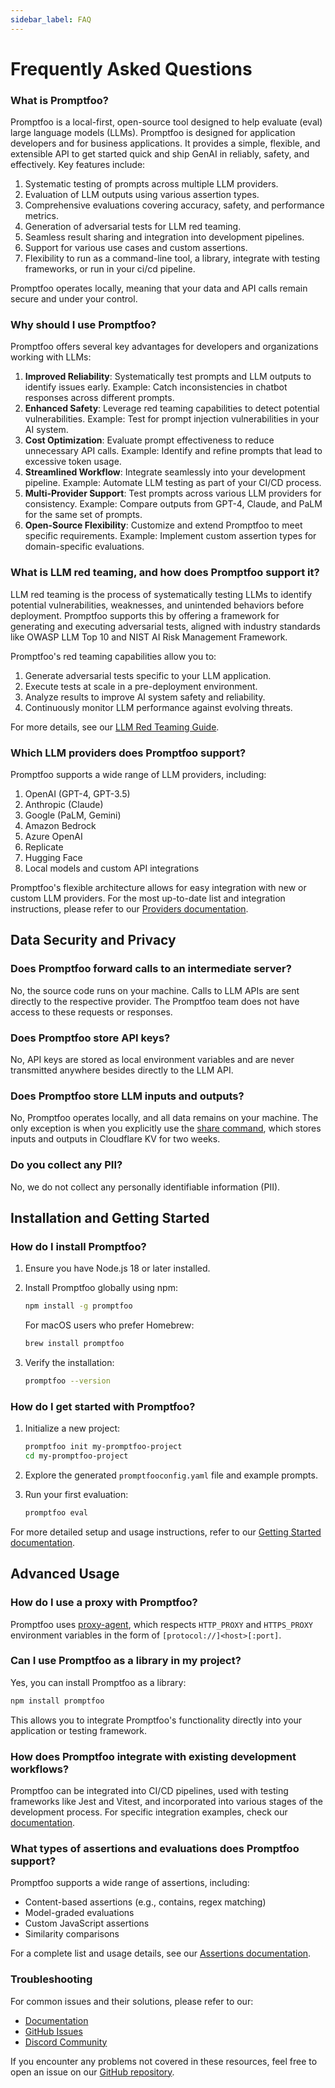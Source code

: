 ```yaml
---
sidebar_label: FAQ
---
```


# Frequently Asked Questions

### What is Promptfoo?

Promptfoo is a local-first, open-source tool designed to help evaluate (eval) large language models (LLMs). Promptfoo is designed for application developers and for business applications. It provides a simple, flexible, and extensible API to get started quick and ship GenAI in reliably, safety, and effectively. Key features include:

1. Systematic testing of prompts across multiple LLM providers.
2. Evaluation of LLM outputs using various assertion types.
3. Comprehensive evaluations covering accuracy, safety, and performance metrics.
4. Generation of adversarial tests for LLM red teaming.
5. Seamless result sharing and integration into development pipelines.
6. Support for various use cases and custom assertions.
7. Flexibility to run as a command-line tool, a library, integrate with testing frameworks, or run in your ci/cd pipeline.

Promptfoo operates locally, meaning that your data and API calls remain secure and under your control.

### Why should I use Promptfoo?

Promptfoo offers several key advantages for developers and organizations working with LLMs:

1. **Improved Reliability**: Systematically test prompts and LLM outputs to identify issues early. Example: Catch inconsistencies in chatbot responses across different prompts.
2. **Enhanced Safety**: Leverage red teaming capabilities to detect potential vulnerabilities. Example: Test for prompt injection vulnerabilities in your AI system.
3. **Cost Optimization**: Evaluate prompt effectiveness to reduce unnecessary API calls. Example: Identify and refine prompts that lead to excessive token usage.
4. **Streamlined Workflow**: Integrate seamlessly into your development pipeline. Example: Automate LLM testing as part of your CI/CD process.
5. **Multi-Provider Support**: Test prompts across various LLM providers for consistency. Example: Compare outputs from GPT-4, Claude, and PaLM for the same set of prompts.
6. **Open-Source Flexibility**: Customize and extend Promptfoo to meet specific requirements. Example: Implement custom assertion types for domain-specific evaluations.

### What is LLM red teaming, and how does Promptfoo support it?

LLM red teaming is the process of systematically testing LLMs to identify potential vulnerabilities, weaknesses, and unintended behaviors before deployment. Promptfoo supports this by offering a framework for generating and executing adversarial tests, aligned with industry standards like OWASP LLM Top 10 and NIST AI Risk Management Framework.

Promptfoo's red teaming capabilities allow you to:

1. Generate adversarial tests specific to your LLM application.
2. Execute tests at scale in a pre-deployment environment.
3. Analyze results to improve AI system safety and reliability.
4. Continuously monitor LLM performance against evolving threats.

For more details, see our [LLM Red Teaming Guide](/docs/guides/llm-redteaming).

### Which LLM providers does Promptfoo support?

Promptfoo supports a wide range of LLM providers, including:

1. OpenAI (GPT-4, GPT-3.5)
2. Anthropic (Claude)
3. Google (PaLM, Gemini)
4. Amazon Bedrock
5. Azure OpenAI
6. Replicate
7. Hugging Face
8. Local models and custom API integrations

Promptfoo's flexible architecture allows for easy integration with new or custom LLM providers. For the most up-to-date list and integration instructions, please refer to our [Providers documentation](/docs/providers/).

## Data Security and Privacy

### Does Promptfoo forward calls to an intermediate server?

No, the source code runs on your machine. Calls to LLM APIs are sent directly to the respective provider. The Promptfoo team does not have access to these requests or responses.

### Does Promptfoo store API keys?

No, API keys are stored as local environment variables and are never transmitted anywhere besides directly to the LLM API.

### Does Promptfoo store LLM inputs and outputs?

No, Promptfoo operates locally, and all data remains on your machine. The only exception is when you explicitly use the [share command](/docs/usage/sharing), which stores inputs and outputs in Cloudflare KV for two weeks.

### Do you collect any PII?

No, we do not collect any personally identifiable information (PII).

## Installation and Getting Started

### How do I install Promptfoo?

1. Ensure you have Node.js 18 or later installed.

2. Install Promptfoo globally using npm:

   ```sh
   npm install -g promptfoo
   ```

   For macOS users who prefer Homebrew:

   ```sh
   brew install promptfoo
   ```

3. Verify the installation:

   ```sh
   promptfoo --version
   ```

### How do I get started with Promptfoo?

1. Initialize a new project:

   ```sh
   promptfoo init my-promptfoo-project
   cd my-promptfoo-project
   ```

2. Explore the generated `promptfooconfig.yaml` file and example prompts.

3. Run your first evaluation:

   ```sh
   promptfoo eval
   ```

For more detailed setup and usage instructions, refer to our [Getting Started documentation](/docs/getting-started).

## Advanced Usage

### How do I use a proxy with Promptfoo?

Promptfoo uses [proxy-agent](https://www.npmjs.com/package/proxy-agent), which respects `HTTP_PROXY` and `HTTPS_PROXY` environment variables in the form of `[protocol://]<host>[:port]`.

### Can I use Promptfoo as a library in my project?

Yes, you can install Promptfoo as a library:

```sh
npm install promptfoo
```

This allows you to integrate Promptfoo's functionality directly into your application or testing framework.

### How does Promptfoo integrate with existing development workflows?

Promptfoo can be integrated into CI/CD pipelines, used with testing frameworks like Jest and Vitest, and incorporated into various stages of the development process. For specific integration examples, check our [documentation](/docs/integrations).

### What types of assertions and evaluations does Promptfoo support?

Promptfoo supports a wide range of assertions, including:

- Content-based assertions (e.g., contains, regex matching)
- Model-graded evaluations
- Custom JavaScript assertions
- Similarity comparisons

For a complete list and usage details, see our [Assertions documentation](/docs/configuration/expected-outputs).

### Troubleshooting

For common issues and their solutions, please refer to our:

- [Documentation](https://www.promptfoo.dev/docs/intro/)
- [GitHub Issues](https://github.com/promptfoo/promptfoo/issues)
- [Discord Community](https://discord.gg/gHPS9jjfbs)

If you encounter any problems not covered in these resources, feel free to open an issue on our [GitHub repository](https://github.com/promptfoo/promptfoo/issues).
